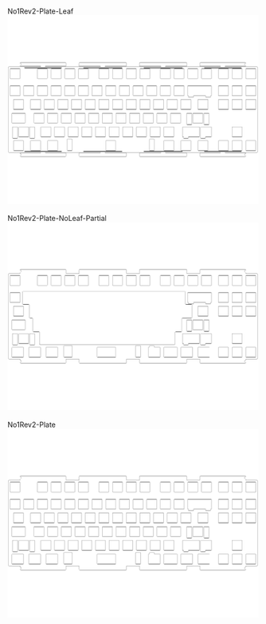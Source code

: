 <br/>No1Rev2-Plate-Leaf<br/>![image](No1Rev2-Plate-Leaf.png)<br/>
<br/>No1Rev2-Plate-NoLeaf-Partial<br/>![image](No1Rev2-Plate-NoLeaf-Partial.png)<br/>
<br/>No1Rev2-Plate<br/>![image](No1Rev2-Plate.png)<br/>
